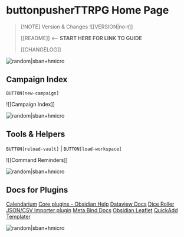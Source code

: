 # buttonpusherTTRPG Home Page

> [!NOTE] Version & Changes
> ![[VERSION|no-t]]
>
> [[README]] <-- **START HERE FOR LINK TO GUIDE**
> 
> [[CHANGELOG]] 

![random|sban+hmicro](https://source.unsplash.com/random?sand)

## Campaign Index

`BUTTON[new-campaign]`

![[Campaign Index]]

![random|sban+hmicro](https://source.unsplash.com/random?abstract,clouds)

## Tools & Helpers
`BUTTON[reload-vault]` | `BUTTON[load-workspace]`

![[Command Reminders]]

![random|sban+hmicro](https://source.unsplash.com/random?abstract,dirt)

## Docs for Plugins
[Calendarium](https://github.com/javalent/the-calendarium)
[Core plugins - Obsidian Help](https://help.obsidian.md/Plugins/Core+plugins)
[Dataview Docs](https://blacksmithgu.github.io/obsidian-dataview/)
[Dice Roller](https://github.com/javalent/dice-roller)
[JSON/CSV Importer plugin](https://github.com/farling42/obsidian-import-json)
[Meta Bind Docs](https://www.moritzjung.dev/obsidian-meta-bind-plugin-docs/)
[Obsidian Leaflet](https://github.com/javalent/obsidian-leaflet)
[QuickAdd](https://quickadd.obsidian.guide)
[Templater](https://silentvoid13.github.io/Templater/)

![random|sban+hmicro](https://source.unsplash.com/random?abstract,water)
